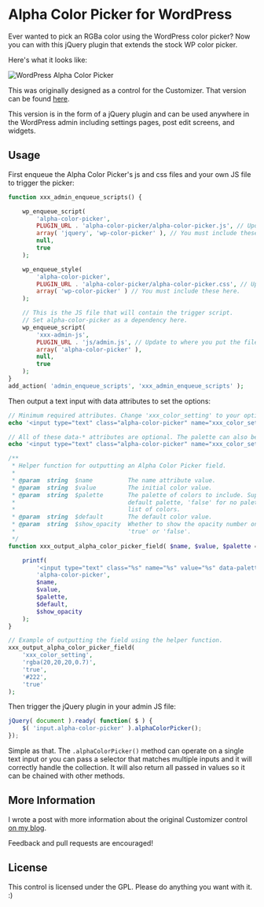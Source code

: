 # Alpha Color Picker for WordPress #

Ever wanted to pick an RGBa color using the WordPress color picker? Now you can with this jQuery plugin that extends the stock WP color picker.

Here's what it looks like:

![WordPress Alpha Color Picker](https://github.com/BraadMartin/components/blob/master/demos/alpha-color-picker.png)

This was originally designed as a control for the Customizer. That version can be found [here](https://github.com/BraadMartin/components/tree/master/customizer/alpha-color-picker).

This version is in the form of a jQuery plugin and can be used anywhere in the WordPress admin including settings pages, post edit screens, and widgets.

## Usage ##

First enqueue the Alpha Color Picker's js and css files and your own JS file to trigger the picker:

```php
function xxx_admin_enqueue_scripts() {

	wp_enqueue_script(
		'alpha-color-picker',
		PLUGIN_URL . 'alpha-color-picker/alpha-color-picker.js', // Update to where you put the file.
		array( 'jquery', 'wp-color-picker' ), // You must include these here.
		null,
		true
	);

	wp_enqueue_style(
		'alpha-color-picker',
		PLUGIN_URL . 'alpha-color-picker/alpha-color-picker.css', // Update to where you put the file.
		array( 'wp-color-picker' ) // You must include these here.
	);

	// This is the JS file that will contain the trigger script.
	// Set alpha-color-picker as a dependency here.
	wp_enqueue_script(
		'xxx-admin-js',
		PLUGIN_URL . 'js/admin.js', // Update to where you put the file.
		array( 'alpha-color-picker' ),
		null,
		true
	);
}
add_action( 'admin_enqueue_scripts', 'xxx_admin_enqueue_scripts' );
```

Then output a text input with data attributes to set the options:

```php
// Minimum required attributes. Change 'xxx_color_setting' to your option key.
echo '<input type="text" class="alpha-color-picker" name="xxx_color_setting" value="rgba(20,20,20,0.7)" />';

// All of these data-* attributes are optional. The palette can also be passed as 'true' or 'false'.
echo '<input type="text" class="alpha-color-picker" name="xxx_color_setting" value="#00FF00" data-palette="#222|#444|#00CC22|rgba(72,168,42,0.4)" data-default-color="#222" data-show-opacity="true" />';

/**
 * Helper function for outputting an Alpha Color Picker field.
 *
 * @param  string  $name          The name attribute value.
 * @param  string  $value         The initial color value.
 * @param  string  $palette       The palette of colors to include. Supports 'true' for
 *                                default palette, 'false' for no palette, or a | separated
 *                                list of colors.
 * @param  string  $default       The default color value.
 * @param  string  $show_opacity  Whether to show the opacity number on the slider. Supports
 *                                'true' or 'false'.
 */
function xxx_output_alpha_color_picker_field( $name, $value, $palette = 'true', $default = '#222', $show_opacity = 'true' ) {

	printf(
		'<input type="text" class="%s" name="%s" value="%s" data-palette="%s" data-default-color="%s" data-show-opacity="%s" />',
		'alpha-color-picker',
		$name,
		$value,
		$palette,
		$default,
		$show_opacity
	);
}

// Example of outputting the field using the helper function.
xxx_output_alpha_color_picker_field(
	'xxx_color_setting',
	'rgba(20,20,20,0.7)',
	'true',
	'#222',
	'true'
);
```

Then trigger the jQuery plugin in your admin JS file:

```js
jQuery( document ).ready( function( $ ) {
	$( 'input.alpha-color-picker' ).alphaColorPicker();
});
```

Simple as that. The `.alphaColorPicker()` method can operate on a single text input or you can pass a selector that matches multiple inputs and it will correctly handle the collection. It will also return all passed in values so it can be chained with other methods.

## More Information ##

I wrote a post with more information about the original Customizer control [on my blog](http://braadmartin.com/alpha-color-picker-control-for-the-wordpress-customizer/).

Feedback and pull requests are encouraged!

## License ##

This control is licensed under the GPL. Please do anything you want with it. :)